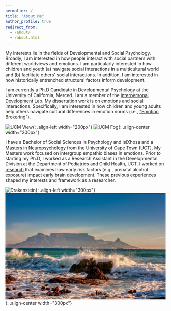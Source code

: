 ```yaml
---
permalink: /
title: "About Me"
author_profile: true
redirect_from: 
  - /about/
  - /about.html
---
```


My interests lie in the fields of Developmental and Social Psychology. Broadly, I am interested in how people interact with social partners with different worldviews and emotions. I am particularly interested in how children and youth (a) navigate social interactions in a multicultural world and (b) facilitate others' social interactions. In addition, I am interested in how historically entrenched structural factors inform  development.

I am currently a Ph.D Candidate in Developmental Psychology at the University of California, Merced. I am a member of the [Interpersonal Development Lab](https://idlab.ucmerced.edu). My dissertation work is on emotions and social interactions. Specifically, I am interested in how children and young adults help others navigate cultural differences in emotion norms (i.e., ["Emotion Brokering"](https://sivenesi.github.io/research/)). 

![UCM View](/images/UCM_View.png){: .align-left width="200px"} ![UCM Fog](/images/UCM_Fog.png){: .align-center width="200px"}

I have a Bachelor of Social Sciences in Psychology and isiXhosa and a Masters in Neuropsychology from the University of Cape Town (UCT). My Masters work focused on intergroup empathic biases in emotions. Prior to starting my Ph.D, I worked as a Research Assistant in the Developmental Division at the Department of Pediatrics and Child Health, UCT. I worked on [research](https://bmjpaedsopen.bmj.com/content/bmjpo/2/1/e000282.full.pdf) that examines how early risk factors (e.g., prenatal alcohol exposure) impact early brain development. These previous experiences shaped my interests and framework as a researcher. 

![Drakenstein](/images/Drakenstein.png){: .align-left width="300px"}![View of Table Mountain](/images/Tablemountain.png){: .align-center width="300px"}







